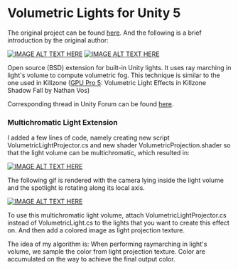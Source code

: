 # Volumetric Lights for Unity 5

The original project can be found [here](https://github.com/SlightlyMad/VolumetricLights). And the following is a brief introduction by the original author:

[![IMAGE ALT TEXT HERE](https://bqu2ya.dm1.livefilestore.com/y4mSxIn4D7Zx9td_2NWn3yZu8UxWeqJKN4qdciZ0fCqO9ox290xR837Moux6HnPpWPkF8mi7oY26ZNF7n0eJfbPMNoBTtrMraKnghJ4XF13tCK2bBPybZVudlL1UU_gBkFyY7lt30UYbVJ-EZVaV2Z8C1DglijmBYelQfJyplssFe7oSklBvneGtDlhwDv1dougv2ZpHmipfzYRuR6fLeawlQ?width=1167&height=653&cropmode=none)](https://www.youtube.com/watch?v=JPxLCYXB-8A) [![IMAGE ALT TEXT HERE](https://agu0ya-dm2305.files.1drv.com/y4mnqQ4pzhZdF4k3Z7Fv_QApimv9POLR1ShQPoNg8wtUf7TzqFdWLY6Y8bxtyJhGQNRe8NLvy1GGoZsorNssr2h6fTsAfyi-F2LOIA4wzNY_7cS-1iEjVHyOCyOCTA0_8na3cmWvQ34gHBfyXOxxE6AZIjaVwCemZP7kSwaUNoNDyCPsCkx8vsdmxuwmuVcrH1rYblmFCaVH5za_EsrqM-qJA?width=1167&height=650&cropmode=none)](https://www.youtube.com/watch?v=ElaPJyzR504)

Open source (BSD) extension for built-in Unity lights. It uses ray marching in light's volume to compute volumetric fog. This technique is similar to the one used in Killzone ([GPU Pro 5](http://www.amazon.com/GPU-Pro-Advanced-Rendering-Techniques/dp/1482208636): Volumetric Light Effects in Killzone Shadow Fall by Nathan Vos)

Corresponding thread in Unity Forum can be found [here](http://forum.unity3d.com/threads/true-volumetric-lights-open-source-soon.390818/).

### Multichromatic Light Extension

I added a few lines of code, namely creating new script VolumetricLightProjector.cs and new shader VolumetricProjection.shader so that the light volume can be multichromatic, which resulted in:

[![IMAGE ALT TEXT HERE](http://wjwtest.oss-cn-qingdao.aliyuncs.com/cg_exercise/02/v2.jpg)](http://wjwtest.oss-cn-qingdao.aliyuncs.com/cg_exercise/02/v2.jpg)

The following gif is rendered with the camera lying inside the light volume and the spotlight is rotating along its local axis.

[![IMAGE ALT TEXT HERE](http://wjwtest.oss-cn-qingdao.aliyuncs.com/cg_exercise/02/1.gif)](http://wjwtest.oss-cn-qingdao.aliyuncs.com/cg_exercise/02/1.gif)

To use this multichromatic light volume, attach VolumetricLightProjector.cs instead of VolumetricLight.cs to the lights that you want to create this effect on. And then add a colored image as light projection texture. 

The idea of my algorithm is: When performing raymarching in light's volume, we sample the color from light projection texture. Color are accumulated on the way to achieve the final output color.